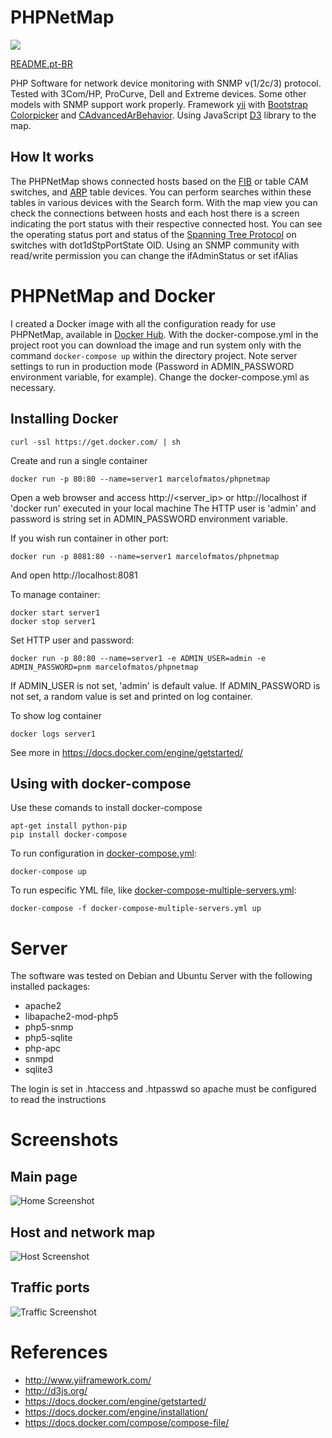 # PHPNetMap

[![](https://images.microbadger.com/badges/image/marcelofmatos/phpnetmap.svg)](https://microbadger.com/images/marcelofmatos/phpnetmap "Get your own image badge on microbadger.com")

[README.pt-BR](https://github.com/marcelofmatos/phpnetmap/blob/master/README.pt-BR.md)

PHP Software for network device monitoring with
SNMP v(1/2c/3) protocol. Tested with 3Com/HP, ProCurve, Dell and Extreme devices.
Some other models with SNMP support work properly.
Framework [yii](http://www.yiiframework.com/) with
[Bootstrap](http://www.yiiframework.com/extension/bootstrap)
[Colorpicker](http://www.yiiframework.com/extension/colorpicker) and
[CAdvancedArBehavior](http://www.yiiframework.com/extension/cadvancedarbehavior).
Using JavaScript [D3](http://d3js.org/) library  to the map.


## How It works

The PHPNetMap shows connected hosts based on the [FIB](https://en.wikipedia.org/wiki/Forwarding_information_base)
or table CAM switches, and [ARP](https://en.wikipedia.org/wiki/Address_Resolution_Protocol) table 
devices. You can perform searches within these tables in various
devices with the Search form. With the map view you can check the connections 
between hosts and each host there is a screen indicating the  port status with 
their respective connected host. You can see the operating status port and 
status of the [Spanning Tree Protocol](https://en.wikipedia.org/wiki/Spanning_Tree_Protocol) 
on switches with dot1dStpPortState OID. Using an SNMP community with read/write 
permission you can change the ifAdminStatus or set ifAlias


# PHPNetMap and Docker

I created a Docker image with all the configuration ready for use PHPNetMap,
available in [Docker Hub](https://hub.docker.com/r/marcelofmatos/phpnetmap/).
With the docker-compose.yml in the project root you can download the image and run
system only with the command `docker-compose up` within the directory
project. Note server settings to run in production mode (Password in ADMIN_PASSWORD 
environment variable, for example). Change the docker-compose.yml as necessary.

## Installing Docker
```
curl -ssl https://get.docker.com/ | sh
```

Create and run a single container
```
docker run -p 80:80 --name=server1 marcelofmatos/phpnetmap
```

Open a web browser and access http://<server_ip> or http://localhost if 'docker run' executed in your local machine
The HTTP user is 'admin' and password is string set in ADMIN_PASSWORD environment variable.

If you wish run container in other port:
```
docker run -p 8081:80 --name=server1 marcelofmatos/phpnetmap
```
And open http://localhost:8081

To manage container:
```
docker start server1
docker stop server1
```

Set HTTP user and password:
```
docker run -p 80:80 --name=server1 -e ADMIN_USER=admin -e ADMIN_PASSWORD=pnm marcelofmatos/phpnetmap
```
If ADMIN_USER is not set, 'admin' is default value.
If ADMIN_PASSWORD is not set, a random value is set and printed on log container.

To show log container
```
docker logs server1
```

See more in https://docs.docker.com/engine/getstarted/


## Using with docker-compose

Use these comands to install docker-compose
```
apt-get install python-pip
pip install docker-compose
```

To run configuration in [docker-compose.yml](https://github.com/marcelofmatos/phpnetmap/blob/master/docker-compose.yml):
```
docker-compose up
```

To run especific YML file, like [docker-compose-multiple-servers.yml](https://github.com/marcelofmatos/phpnetmap/blob/master/docker-compose-multiple-servers.yml):
```
docker-compose -f docker-compose-multiple-servers.yml up
```


# Server

The software was tested on Debian and Ubuntu Server with the following 
installed packages:

* apache2
* libapache2-mod-php5
* php5-snmp
* php5-sqlite
* php-apc
* snmpd
* sqlite3

The login is set in .htaccess and .htpasswd so apache must be configured to 
read the instructions


# Screenshots

## Main page
![Home Screenshot](https://raw.githubusercontent.com/marcelofmatos/phpnetmap/master/images/screenshot_home.png)

## Host and network map
![Host Screenshot](https://raw.githubusercontent.com/marcelofmatos/phpnetmap/master/images/screenshot_host.png)

## Traffic ports
![Traffic Screenshot](https://raw.githubusercontent.com/marcelofmatos/phpnetmap/master/images/screenshot_traffic.png)


# References
* http://www.yiiframework.com/
* http://d3js.org/
* https://docs.docker.com/engine/getstarted/
* https://docs.docker.com/engine/installation/
* https://docs.docker.com/compose/compose-file/
